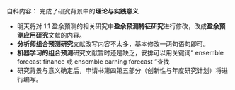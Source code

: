 自科内容：
完成了研究背景中的**理论与实践意义**
- 明天将对 1.1 盈余预测的相关研究中**盈余预测特征研究**进行修改，改成**盈余预测应用研究**文献的内容。
- **分析师组合预测研究**文献改写内容不太多，基本修改一两句语句即可。
- **机器学习的组合预测**研究文献暂时还是缺乏，安排可以用关键词“ ensemble forecast finance 或  ensemble earning forecast ”查找
- 研究背景与意义确定后，申请书第四第五部分（创新性与年度研究计划）将进行编写。